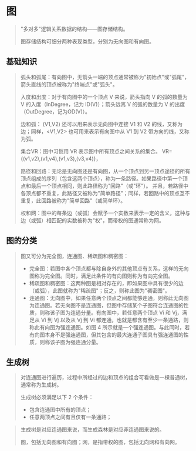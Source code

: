# 图
> "多对多"逻辑关系数据的结构——图存储结构。
>
> 图存储结构可细分两种表现类型，分别为无向图和有向图。

## 基础知识
> 弧头和弧尾：有向图中，无箭头一端的顶点通常被称为"初始点"或"弧尾"，箭头直线的顶点被称为"终端点"或"弧头"。
>
> 入度和出度：对于有向图中的一个顶点 V 来说，箭头指向 V 的弧的数量为 V 的入度（InDegree，记为 ID(V)）；箭头远离 V 的弧的数量为 V 的出度（OutDegree，记为OD(V)）。
>
> 边和弧： (V1,V2) 还可以用来表示无向图中连接 V1 和 V2 的线，又称为边；同样，<V1,V2> 也可用来表示有向图中从 V1 到 V2 带方向的线，又称为弧。
>
> 集合VR：图中习惯用 VR 表示图中所有顶点之间关系的集合。 VR={(v1,v2),(v1,v4),(v1,v3),(v3,v4)}，
>
> 路径和回路：无论是无向图还是有向图，从一个顶点到另一顶点途径的所有顶点组成的序列（包含这两个顶点），称为一条路径。如果路径中第一个顶点和最后一个顶点相同，则此路径称为"回路"（或"环"）。 并且，若路径中各顶点都不重复，此路径又被称为"简单路径"；同样，若回路中的顶点互不重复，此回路被称为"简单回路"（或简单环）。
>
> 权和网：图中的每条边（或弧）会赋予一个实数来表示一定的含义，这种与边（或弧）相匹配的实数被称为"权"，而带权的图通常称为网。

## 图的分类
> 图又可分为完全图，连通图、稀疏图和稠密图：
>
> - 完全图：若图中各个顶点都与除自身外的其他顶点有关系，这样的无向图称为完全图。同时，满足此条件的有向图则称为有向完全图。
> - 稀疏图和稠密图：这两种图是相对存在的，即如果图中具有很少的边（或弧），此图就称为"稀疏图"；反之，则称此图为"稠密图"。
> - 连通图：无向图中，如果任意两个顶点之间都能够连通，则称此无向图为连通图。若无向图不是连通图，但图中存储某个子图符合连通图的性质，则称该子图为连通分量。有向图中，若任意两个顶点 Vi 和 Vj，满足从 Vi 到 Vj 以及从 Vj 到 Vi 都连通，也就是都含有至少一条通路，则称此有向图为强连通图。如图 4 所示就是一个强连通图。与此同时，若有向图本身不是强连通图，但其包含的最大连通子图具有强连通图的性质，则称该子图为强连通分量。

## 生成树
> 对连通图进行遍历，过程中所经过的边和顶点的组合可看做是一棵普通树，通常称为生成树。
>
> 生成树必须满足以下 2 个条件：
> - 包含连通图中所有的顶点；
> - 任意两顶点之间有且仅有一条通路；

> 生成树是对应连通图来说，而生成森林是对应非连通图来说的。
>
> 图，包括无向图和有向图；网，是指带权的图，包括无向网和有向网。


